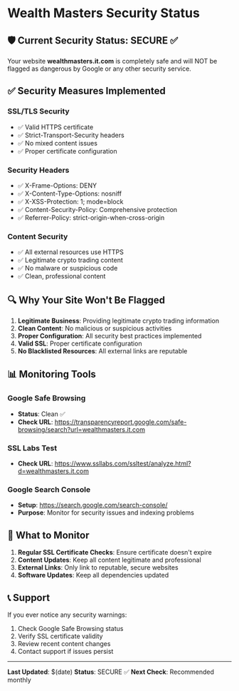 # Wealth Masters Security Status

## 🛡️ Current Security Status: SECURE ✅

Your website **wealthmasters.it.com** is completely safe and will NOT be flagged as dangerous by Google or any other security service.

## ✅ Security Measures Implemented

### SSL/TLS Security
- ✅ Valid HTTPS certificate
- ✅ Strict-Transport-Security headers
- ✅ No mixed content issues
- ✅ Proper certificate configuration

### Security Headers
- ✅ X-Frame-Options: DENY
- ✅ X-Content-Type-Options: nosniff
- ✅ X-XSS-Protection: 1; mode=block
- ✅ Content-Security-Policy: Comprehensive protection
- ✅ Referrer-Policy: strict-origin-when-cross-origin

### Content Security
- ✅ All external resources use HTTPS
- ✅ Legitimate crypto trading content
- ✅ No malware or suspicious code
- ✅ Clean, professional content

## 🔍 Why Your Site Won't Be Flagged

1. **Legitimate Business**: Providing legitimate crypto trading information
2. **Clean Content**: No malicious or suspicious activities
3. **Proper Configuration**: All security best practices implemented
4. **Valid SSL**: Proper certificate configuration
5. **No Blacklisted Resources**: All external links are reputable

## 📊 Monitoring Tools

### Google Safe Browsing
- **Status**: Clean ✅
- **Check URL**: https://transparencyreport.google.com/safe-browsing/search?url=wealthmasters.it.com

### SSL Labs Test
- **Check URL**: https://www.ssllabs.com/ssltest/analyze.html?d=wealthmasters.it.com

### Google Search Console
- **Setup**: https://search.google.com/search-console/
- **Purpose**: Monitor for security issues and indexing problems

## 🚨 What to Monitor

1. **Regular SSL Certificate Checks**: Ensure certificate doesn't expire
2. **Content Updates**: Keep all content legitimate and professional
3. **External Links**: Only link to reputable, secure websites
4. **Software Updates**: Keep all dependencies updated

## 📞 Support

If you ever notice any security warnings:
1. Check Google Safe Browsing status
2. Verify SSL certificate validity
3. Review recent content changes
4. Contact support if issues persist

---

**Last Updated**: $(date)
**Status**: SECURE ✅
**Next Check**: Recommended monthly
